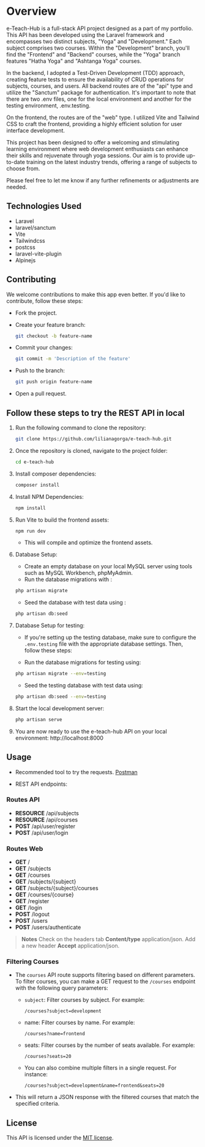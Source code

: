 # Overview
e-Teach-Hub is a full-stack API project designed as a part of my portfolio. This API has been developed using the Laravel framework and encompasses two distinct subjects, "Yoga" and "Development." Each subject comprises two courses. Within the "Development" branch, you'll find the "Frontend" and "Backend" courses, while the "Yoga" branch features "Hatha Yoga" and "Ashtanga Yoga" courses.

In the backend, I adopted a Test-Driven Development (TDD) approach, creating feature tests to ensure the availability of CRUD operations for subjects, courses, and users. All backend routes are of the "api" type and utilize the "Sanctum" package for authentication. It's important to note that there are two .env files, one for the local environment and another for the testing environment, .env.testing.

On the frontend, the routes are of the "web" type. I utilized Vite and Tailwind CSS to craft the frontend, providing a highly efficient solution for user interface development.

This project has been designed to offer a welcoming and stimulating learning environment where web development enthusiasts can enhance their skills and rejuvenate through yoga sessions. Our aim is to provide up-to-date training on the latest industry trends, offering a range of subjects to choose from.

Please feel free to let me know if any further refinements or adjustments are needed.

## Technologies Used

* Laravel
* laravel/sanctum
* Vite
* Tailwindcss
* postcss
* laravel-vite-plugin
* Alpinejs

## Contributing

We welcome contributions to make this app even better. If you'd like to contribute, follow these steps:

* Fork the project.

* Create your feature branch: 

  ```bash
  git checkout -b feature-name
  ```

* Commit your changes: 

  ```bash
  git commit -m 'Description of the feature'
  ```

* Push to the branch: 

  ```bash
  git push origin feature-name
  ````

* Open a pull request.

## Follow these steps to try the REST API in local


1. Run the following command to clone the repository:

    ```bash
    git clone https://github.com/lilianagorga/e-teach-hub.git
    ```

2. Once the repository is cloned, navigate to the project folder:

    ```bash
    cd e-teach-hub
    ```
3. Install composer dependencies:

   ```bash
   composer install
   ```

4. Install NPM Dependencies:

    ```bash
    npm install
    ```
5. Run Vite to build the frontend assets:
    
    ```bash
    npm run dev
    ```

   * This will compile and optimize the frontend assets. 

6. Database Setup:

   * Create an empty database on your local MySQL server using tools such as MySQL Workbench, phpMyAdmin.
   * Run the database migrations with :
   
    ```bash
    php artisan migrate
    ```
   * Seed the database with test data using :
   
    ```bash
    php artisan db:seed
    ```

7. Database Setup for testing: 

   * If you're setting up the testing database, make sure to configure the `.env.testing` file with the appropriate database settings. Then, follow these steps:

   * Run the database migrations for testing using:
    
    ```bash
    php artisan migrate --env=testing
    ```
    
   * Seed the testing database with test data using:
    
    ```bash
    php artisan db:seed --env=testing
    ```

8. Start the local development server:
  
    ```bash
    php artisan serve
    ```

9. You are now ready to use the e-teach-hub API on your local environment: http://localhost:8000

## Usage 
* Recommended tool to try the requests. [Postman](https://www.postman.com/)

* REST API endpoints:

### Routes API

-   **RESOURCE** /api/subjects
-   **RESOURCE** /api/courses
-   **POST** /api/user/register
-   **POST** /api/user/login


### Routes Web

-   **GET** /
-   **GET** /subjects
-   **GET** /courses
-   **GET** /subjects/{subject}
-   **GET** /subjects/{subject}/courses
-   **GET** /courses/{course}
-   **GET** /register
-   **GET** /login
-   **POST** /logout
-   **POST** /users
-   **POST** /users/authenticate

> **Notes**
> Check on the headers tab **Content/type** application/json.
> Add a new header **Accept** application/json.


### Filtering Courses

* The `courses` API route supports filtering based on different parameters. To filter courses, you can make a GET request
to the `/courses` endpoint with the following query parameters:

  * `subject`: Filter courses by subject. For example:
    ```plaintext
    /courses?subject=development
  
  * name: Filter courses by name. For example: 
    ```plaintext
    /courses?name=frontend
  * seats: Filter courses by the number of seats available. For example:
    ```plaintext
    /courses?seats=20
  * You can also combine multiple filters in a single request. For instance:
    ```plaintext
    /courses?subject=development&name=frontend&seats=20
    
* This will return a JSON response with the filtered courses that match the specified criteria.


## License

This API is licensed under the [MIT license](https://opensource.org/licenses/MIT).
